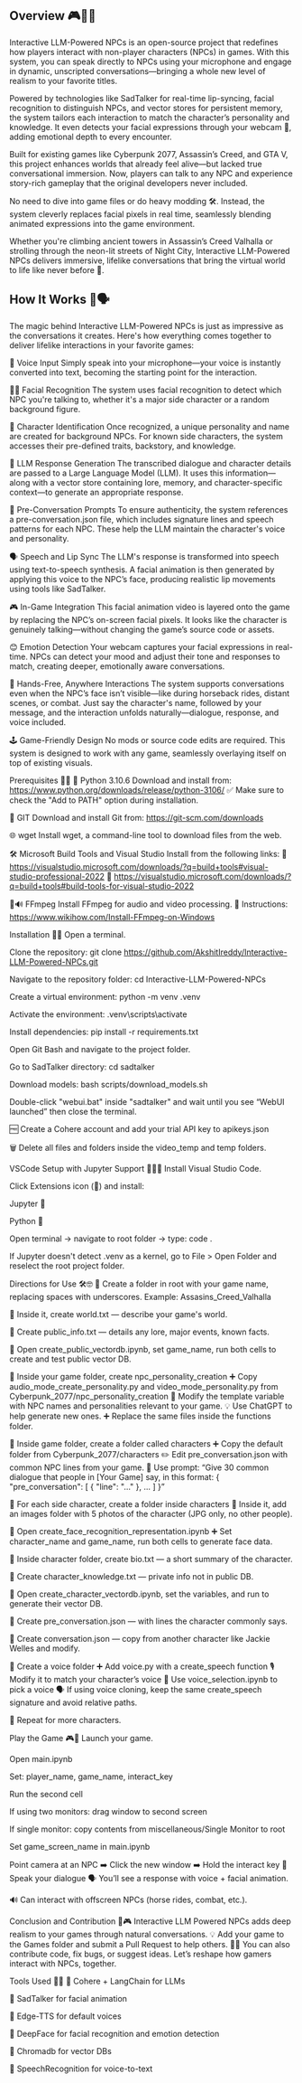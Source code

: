## Overview 🎮🧠✨
Interactive LLM-Powered NPCs is an open-source project that redefines how players interact with non-player characters (NPCs) in games. With this system, you can speak directly to NPCs using your microphone and engage in dynamic, unscripted conversations—bringing a whole new level of realism to your favorite titles.

Powered by technologies like SadTalker for real-time lip-syncing, facial recognition to distinguish NPCs, and vector stores for persistent memory, the system tailors each interaction to match the character’s personality and knowledge. It even detects your facial expressions through your webcam 🎥, adding emotional depth to every encounter.

Built for existing games like Cyberpunk 2077, Assassin’s Creed, and GTA V, this project enhances worlds that already feel alive—but lacked true conversational immersion. Now, players can talk to any NPC and experience story-rich gameplay that the original developers never included.

No need to dive into game files or do heavy modding 🛠️. Instead, the system cleverly replaces facial pixels in real time, seamlessly blending animated expressions into the game environment.

Whether you're climbing ancient towers in Assassin’s Creed Valhalla or strolling through the neon-lit streets of Night City, Interactive LLM-Powered NPCs delivers immersive, lifelike conversations that bring the virtual world to life like never before 🚀.

## How It Works 🧩🗣️
The magic behind Interactive LLM-Powered NPCs is just as impressive as the conversations it creates. Here's how everything comes together to deliver lifelike interactions in your favorite games:

🎤 Voice Input
Simply speak into your microphone—your voice is instantly converted into text, becoming the starting point for the interaction.

🧍‍♂️ Facial Recognition
The system uses facial recognition to detect which NPC you're talking to, whether it's a major side character or a random background figure.

🔎 Character Identification
Once recognized, a unique personality and name are created for background NPCs. For known side characters, the system accesses their pre-defined traits, backstory, and knowledge.

🧠 LLM Response Generation
The transcribed dialogue and character details are passed to a Large Language Model (LLM). It uses this information—along with a vector store containing lore, memory, and character-specific context—to generate an appropriate response.

📄 Pre-Conversation Prompts
To ensure authenticity, the system references a pre-conversation.json file, which includes signature lines and speech patterns for each NPC. These help the LLM maintain the character's voice and personality.

🗣️ Speech and Lip Sync
The LLM's response is transformed into speech using text-to-speech synthesis. A facial animation is then generated by applying this voice to the NPC’s face, producing realistic lip movements using tools like SadTalker.

🎮 In-Game Integration
This facial animation video is layered onto the game by replacing the NPC’s on-screen facial pixels. It looks like the character is genuinely talking—without changing the game’s source code or assets.

😊 Emotion Detection
Your webcam captures your facial expressions in real-time. NPCs can detect your mood and adjust their tone and responses to match, creating deeper, emotionally aware conversations.

🏇 Hands-Free, Anywhere Interactions
The system supports conversations even when the NPC’s face isn’t visible—like during horseback rides, distant scenes, or combat. Just say the character's name, followed by your message, and the interaction unfolds naturally—dialogue, response, and voice included.

🕹️ Game-Friendly Design
No mods or source code edits are required. This system is designed to work with any game, seamlessly overlaying itself on top of existing visuals.

Prerequisites 🚀🔧
🐍 Python 3.10.6
Download and install from: https://www.python.org/downloads/release/python-3106/
✅ Make sure to check the "Add to PATH" option during installation.

🐙 GIT
Download and install Git from: https://git-scm.com/downloads

🌐 wget
Install wget, a command-line tool to download files from the web.

🛠️ Microsoft Build Tools and Visual Studio
Install from the following links:
🔗 https://visualstudio.microsoft.com/downloads/?q=build+tools#visual-studio-professional-2022
🔗 https://visualstudio.microsoft.com/downloads/?q=build+tools#build-tools-for-visual-studio-2022

🎥🔊 FFmpeg
Install FFmpeg for audio and video processing.
📘 Instructions: https://www.wikihow.com/Install-FFmpeg-on-Windows

Installation 🔌✨
Open a terminal.

Clone the repository:
git clone https://github.com/AkshitIreddy/Interactive-LLM-Powered-NPCs.git

Navigate to the repository folder:
cd Interactive-LLM-Powered-NPCs

Create a virtual environment:
python -m venv .venv

Activate the environment:
.venv\scripts\activate

Install dependencies:
pip install -r requirements.txt

Open Git Bash and navigate to the project folder.

Go to SadTalker directory:
cd sadtalker

Download models:
bash scripts/download_models.sh

Double-click "webui.bat" inside "sadtalker" and wait until you see “WebUI launched” then close the terminal.

🆓 Create a Cohere account and add your trial API key to apikeys.json

🗑️ Delete all files and folders inside the video_temp and temp folders.

VSCode Setup with Jupyter Support 👨‍💻📔
Install Visual Studio Code.

Click Extensions icon (🧩) and install:

Jupyter 📓

Python 🐍

Open terminal → navigate to root folder → type:
code .

If Jupyter doesn't detect .venv as a kernel, go to File > Open Folder and reselect the root project folder.

Directions for Use 🛠️🤓
📁 Create a folder in root with your game name, replacing spaces with underscores.
Example: Assasins_Creed_Valhalla

📝 Inside it, create world.txt — describe your game's world.

📝 Create public_info.txt — details any lore, major events, known facts.

📔 Open create_public_vectordb.ipynb, set game_name, run both cells to create and test public vector DB.

📂 Inside your game folder, create npc_personality_creation
➕ Copy audio_mode_create_personality.py and video_mode_personality.py from Cyberpunk_2077/npc_personality_creation
🧠 Modify the template variable with NPC names and personalities relevant to your game.
💡 Use ChatGPT to help generate new ones.
➕ Replace the same files inside the functions folder.

📂 Inside game folder, create a folder called characters
➕ Copy the default folder from Cyberpunk_2077/characters
✏️ Edit pre_conversation.json with common NPC lines from your game.
💬 Use prompt:
“Give 30 common dialogue that people in [Your Game] say, in this format:
{ "pre_conversation": [ { "line": "..." }, ... ] }”

📂 For each side character, create a folder inside characters
📸 Inside it, add an images folder with 5 photos of the character (JPG only, no other people).

📔 Open create_face_recognition_representation.ipynb
➕ Set character_name and game_name, run both cells to generate face data.

📝 Inside character folder, create bio.txt — a short summary of the character.

📝 Create character_knowledge.txt — private info not in public DB.

📔 Open create_character_vectordb.ipynb, set the variables, and run to generate their vector DB.

📝 Create pre_conversation.json — with lines the character commonly says.

📝 Create conversation.json — copy from another character like Jackie Welles and modify.

📂 Create a voice folder
➕ Add voice.py with a create_speech function
🎙️ Modify it to match your character’s voice
🧪 Use voice_selection.ipynb to pick a voice
🗣️ If using voice cloning, keep the same create_speech signature and avoid relative paths.

🔁 Repeat for more characters.

Play the Game 🎮🚀
Launch your game.

Open main.ipynb

Set: player_name, game_name, interact_key

Run the second cell

If using two monitors: drag window to second screen

If single monitor: copy contents from miscellaneous/Single Monitor to root

Set game_screen_name in main.ipynb

Point camera at an NPC
➡️ Click the new window
➡️ Hold the interact key
🎤 Speak your dialogue
🗣️ You’ll see a response with voice + facial animation.

🔊 Can interact with offscreen NPCs (horse rides, combat, etc.).

Conclusion and Contribution 🤝🎮
Interactive LLM Powered NPCs adds deep realism to your games through natural conversations.
💡 Add your game to the Games folder and submit a Pull Request to help others.
👨‍💻 You can also contribute code, fix bugs, or suggest ideas.
Let’s reshape how gamers interact with NPCs, together.

Tools Used 🚀🧰
🍪 Cohere + LangChain for LLMs

🍩 SadTalker for facial animation

🍰 Edge-TTS for default voices

🧁 DeepFace for facial recognition and emotion detection

🍭 Chromadb for vector DBs

🍬 SpeechRecognition for voice-to-text
